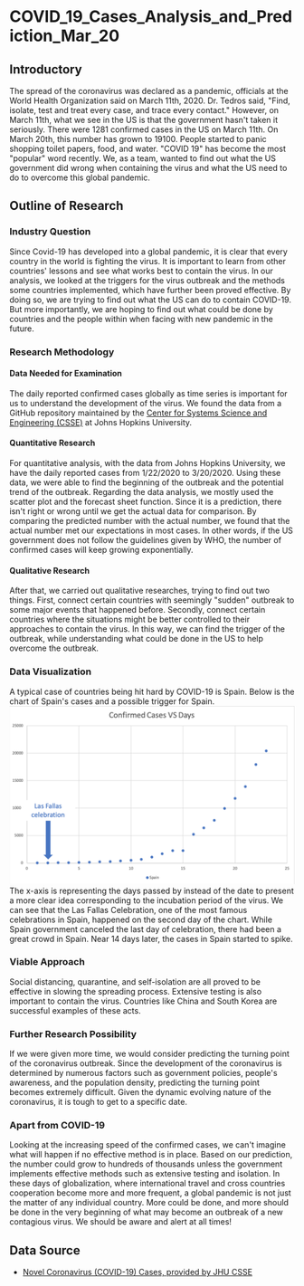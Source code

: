 # COVID_19_Cases_Analysis_and_Prediction_Mar_20
## Introductory
The spread of the coronavirus was declared as a pandemic, officials at the World Health Organization said on March 11th, 2020. Dr. Tedros said, "Find, isolate, test and treat every case, and trace every contact." However, on March 11th, what we see in the US is that the government hasn't taken it seriously. There were 1281 confirmed cases in the US on March 11th. On March 20th, this number has grown to 19100. People started to panic shopping toilet papers, food, and water. "COVID 19" has become the most "popular" word recently. We, as a team, wanted to find out what the US government did wrong when containing the virus and what the US need to do to overcome this global pandemic.
## Outline of Research
### Industry Question
Since Covid-19 has developed into a global pandemic, it is clear that every country in the world is fighting the virus. It is important to learn from other countries' lessons and see what works best to contain the virus. In our analysis, we looked at the triggers for the virus outbreak and the methods some countries implemented, which have further been proved effective. By doing so, we are trying to find out what the US can do to contain COVID-19. But more importantly, we are hoping to find out what could be done by countries and the people within when facing with new pandemic in the future.
### Research Methodology
#### Data Needed for Examination
The daily reported confirmed cases globally as time series is important for us to understand the development of the virus. We found the data from a GitHub repository maintained by the [Center for Systems Science and Engineering (CSSE)](https://github.com/CSSEGISandData/COVID-19) at Johns Hopkins University. 
#### Quantitative Research
For quantitative analysis, with the data from Johns Hopkins University, we have the daily reported cases from 1/22/2020 to 3/20/2020. Using these data, we were able to find the beginning of the outbreak and the potential trend of the outbreak. Regarding the data analysis, we mostly used the scatter plot and the forecast sheet function. Since it is a prediction, there isn't right or wrong until we get the actual data for comparison. By comparing the predicted number with the actual number, we found that the actual number met our expectations in most cases. In other words, if the US government does not follow the guidelines given by WHO, the number of confirmed cases will keep growing exponentially.
#### Qualitative Research
After that, we carried out qualitative researches, trying to find out two things. First, connect certain countries with seemingly "sudden" outbreak to some major events that happened before. Secondly, connect certain countries where the situations might be better controlled to their approaches to contain the virus. In this way, we can find the trigger of the outbreak, while understanding what could be done in the US to help overcome the outbreak.
### Data Visualization
A typical case of countries being hit hard by COVID-19 is Spain. Below is the chart of Spain's cases and a possible trigger for Spain.
![alt text](Chart_of_confirm_cases_by_country/Spain.png)
The x-axis is representing the days passed by instead of the date to present a more clear idea corresponding to the incubation period of the virus. We can see that the Las Fallas Celebration, one of the most famous celebrations in Spain, happened on the second day of the chart. While Spain government canceled the last day of celebration, there had been a great crowd in Spain. Near 14 days later, the cases in Spain started to spike.
### Viable Approach
Social distancing, quarantine, and self-isolation are all proved to be effective in slowing the spreading process. Extensive testing is also important to contain the virus. Countries like China and South Korea are successful examples of these acts. 
### Further Research Possibility
If we were given more time, we would consider predicting the turning point of the coronavirus outbreak. Since the development of the coronavirus is determined by numerous factors such as government policies, people's awareness, and the population density, predicting the turning point becomes extremely difficult. Given the dynamic evolving nature of the coronavirus, it is tough to get to a specific date. 
### Apart from COVID-19
Looking at the increasing speed of the confirmed cases, we can't imagine what will happen if no effective method is in place. Based on our prediction, the number could grow to hundreds of thousands unless the government implements effective methods such as extensive testing and isolation. In these days of globalization, where international travel and cross countries cooperation become more and more frequent, a global pandemic is not just the matter of any individual country. More could be done, and more should be done in the very beginning of what may become an outbreak of a new contagious virus. We should be aware and alert at all times!
## Data Source
* [Novel Coronavirus (COVID-19) Cases, provided by JHU CSSE](https://github.com/CSSEGISandData/COVID-19)
